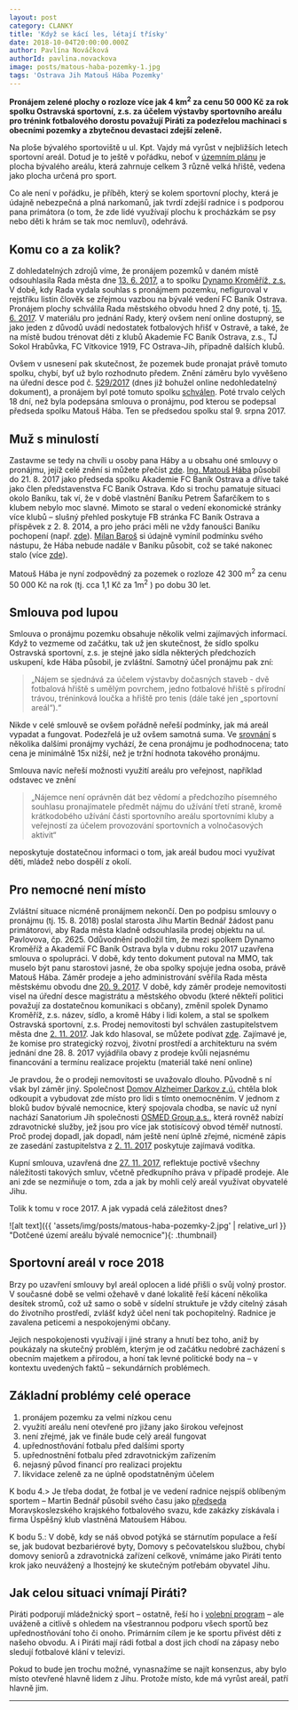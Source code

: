 ```yaml
---
layout: post
category: CLANKY
title: 'Když se kácí les, létají třísky'
date: 2018-10-04T20:00:00.000Z
author: Pavlína Nováčková
authorId: pavlina.novackova
image: posts/matous-haba-pozemky-1.jpg
tags: 'Ostrava Jih Matouš Hába Pozemky'
---
```


**Pronájem zelené plochy o rozloze více jak 4 km<sup>2</sup> za cenu 50 000 Kč za rok spolku Ostravská sportovní, z.s. za účelem výstavby sportovního areálu pro trénink fotbalového dorostu považují Piráti za podezřelou machinaci s obecními pozemky a zbytečnou devastaci zdejší zeleně.**

Na ploše bývalého sportoviště u ul. Kpt. Vajdy má vyrůst v nejbližších letech sportovní areál. Dotud je to ještě v pořádku, neboť v <a href="http://mapy2.ostrava.cz/uha/mapa2/" target="_blank">územním plánu</a> je plocha bývalého areálu, která zahrnuje celkem 3 různě velká hřiště, vedena jako plocha určená pro sport.

Co ale není v pořádku, je příběh, který se kolem sportovní plochy, která je údajně nebezpečná a plná narkomanů, jak tvrdí zdejší radnice i s podporou pana primátora (o tom, že zde lidé využívají plochu k procházkám se psy nebo děti k hrám se tak moc nemluví), odehrává.

## Komu co a za kolik?

Z dohledatelných zdrojů víme, že pronájem pozemků v daném místě odsouhlasila Rada města dne <a href="https://www.ostrava.cz/cs/urad/mesto-a-jeho-organy/rada-mesta/usneseni-rady/volebni-obdobi-2014-2018/volebni-obdobi-2014-2018/r97...pdf" target="_blank">13. 6. 2017</a>, a to spolku <a href="https://or.justice.cz/ias/ui/rejstrik-firma.vysledky?subjektId=779102&typ=UPLNY" target="_blank">Dynamo Kroměříž, z.s.</a> V době, kdy Rada vydala souhlas s pronájmem pozemku, nefiguroval v rejstříku listin člověk se zřejmou vazbou na bývalé vedení FC Baník Ostrava. Pronájem plochy schválila Rada městského obvodu hned 2 dny poté, tj. <a href="https://ovajih.ostrava.cz/cs/radnice/organy-samospravy/usneseni-rady/volebni-obdobi-2014-2018/volebni-obdobi-2014-2018/119.rada.pdf" target="_blank">15. 6. 2017</a>. V materiálu pro jednání Rady, který ovšem není online dostupný, se jako jeden z důvodů uvádí nedostatek fotbalových hřišť v Ostravě, a také, že na místě budou trénovat děti z klubů Akademie FC Baník Ostrava, z.s., TJ Sokol Hrabůvka, FC Vítkovice 1919, FC Ostrava-Jih, případně dalších klubů.

Ovšem v usnesení pak skutečnost, že pozemek bude pronajat právě tomuto spolku, chybí, byť už bylo rozhodnuto předem. Znění záměru bylo vyvěšeno na úřední desce pod č. <a href="https://ovajih.ostrava.cz/cs/radnice/uredni-deska/archive?param=72199b55eb82c65c2c5a479f5e4b7218ff363eec" target="_blank">529/2017</a> (dnes již bohužel online nedohledatelný dokument), a pronájem byl poté tomuto spolku <a href="https://ovajih.ostrava.cz/cs/radnice/organy-samospravy/usneseni-rady/volebni-obdobi-2014-2018/volebni-obdobi-2014-2018/126.rada.pdf" target="_blank">schválen</a>. Poté trvalo celých 18 dní, než byla podepsána smlouva o pronájmu, pod kterou se podepsal předseda spolku Matouš Hába. Ten se předsedou spolku stal 9. srpna 2017.

## Muž s minulostí

Zastavme se tedy na chvíli u osoby pana Háby a u obsahu oné smlouvy o pronájmu, jejíž celé znění si můžete přečíst <a href="https://smlouvy.gov.cz/smlouva/2875838" target="_blank">zde</a>. <a href="https://rejstrik-firem.kurzy.cz/osoba/612162/" target="_blank">Ing. Matouš Hába</a> působil do 21. 8. 2017 jako předseda spolku Akademie FC Baník Ostrava a dříve také jako člen představenstva FC Baník Ostrava. Kdo si trochu pamatuje situaci okolo Baníku, tak ví, že v době vlastnění Baníku Petrem Šafarčíkem to s klubem nebylo moc slavné. Mimoto se staral o vedení ekonomické stránky více klubů – slušný přehled poskytuje FB stránka FC Baník Ostrava a příspěvek z 2. 8. 2014, a pro jeho práci měli ne vždy fanoušci Baníku pochopení (např. <a href="http://thordivision.com/index.php?a=aktuality/strucny-pohled-do-horke-zimni-prestavky" target="_blank">zde</a>). <a href="https://www.irozhlas.cz/sport/fotbal/trener-baniku-kucera-shani-posily-pro-ligovou-soutez-chce-premluvit-i-barose_1706131430_nis" target="_blank">Milan Baroš</a> si údajně vymínil podmínku svého nástupu, že Hába nebude nadále v Baníku působit, což se také nakonec stalo (více <a href="http://www.patriotmagazin.cz/zemetreseni-v-baniku-ve-vedeni-skoncili-otec-i-syn-safarcikove-odesel-i-haba" target="_blank">zde</a>).

Matouš Hába je nyní zodpovědný za pozemek o rozloze 42 300 m<sup>2</sup> za cenu 50 000 Kč na rok (tj. cca 1,1 Kč za 1m<sup>2</sup> ) po dobu 30 let. 

## Smlouva pod lupou

Smlouva o pronájmu pozemku obsahuje několik velmi zajímavých informací. Když to vezmeme od začátku, tak už jen skutečnost, že sídlo spolku Ostravská sportovní, z.s. je stejné jako sídla některých předchozích uskupení, kde Hába působil, je zvláštní. Samotný účel pronájmu pak zní:

> „Nájem se sjednává za účelem výstavby dočasných staveb - dvě fotbalová hřiště s umělým povrchem, jedno fotbalové hřiště s přírodní trávou, tréninková loučka a hřiště pro tenis (dále také jen „sportovní areál“).“

Nikde v celé smlouvě se ovšem pořádně neřeší podmínky, jak má areál vypadat a fungovat. Podezřelá je už ovšem samotná suma. Ve <a href="https://pad.pirati.cz/p/Srovn%C3%A1n%C3%AD_cen_pron%C3%A1jm%C5%AF_pozemk%C5%AF_pro_sportovn%C3%AD_%C3%BA%C4%8Dely" target="_blank">srovnání</a> s několika dalšími pronájmy vychází, že cena pronájmu je podhodnocena; tato cena je minimálně 15x nižší, než je tržní hodnota takového pronájmu.

Smlouva navíc neřeší možnosti využití areálu pro veřejnost, například odstavec ve znění

> „Nájemce není oprávněn dát bez vědomí a předchozího písemného souhlasu pronajímatele předmět nájmu do užívání třetí straně, kromě krátkodobého užívání části sportovního areálu sportovními kluby a veřejností za účelem provozování sportovních a volnočasových aktivit“

neposkytuje dostatečnou informaci o tom, jak areál budou moci využívat děti, mládež nebo dospělí z okolí.

## Pro nemocné není místo

Zvláštní situace nicméně pronájmem nekončí. Den po podpisu smlouvy o pronájmu (tj. 15. 8. 2018) poslal starosta Jihu Martin Bednář žádost panu primátorovi, aby Rada města kladně odsouhlasila prodej objektu na ul. Pavlovova, čp. 2625. Odůvodnění podložil tím, že mezi spolkem Dynamo Kroměříž a Akademií FC Baník Ostrava byla v dubnu roku 2017 uzavřena smlouva o spolupráci. V době, kdy tento dokument putoval na MMO, tak muselo být panu starostovi jasné, že oba spolky spojuje jedna osoba, právě Matouš Hába. Záměr prodeje a jeho administrování svěřila Rada města městskému obvodu dne <a href="https://www.ostrava.cz/cs/urad/mesto-a-jeho-organy/zastupitelstvo-mesta/usneseni/volebni-obdobi-2014-2018/z28A.pdf" target="_blank">20. 9. 2017</a>. V době, kdy záměr prodeje nemovitosti visel na úřední desce magistrátu a městského obvodu (které někteří politici považují za dostatečnou komunikaci s občany), změnil spolek Dynamo Kroměříž, z.s. název, sídlo, a kromě Háby i lidi kolem, a stal se spolkem Ostravská sportovní, z.s. Prodej nemovitosti byl schválen zastupitelstvem města dne <a href="https://ovajih.ostrava.cz/cs/radnice/organy-samospravy/usneseni-zastupitelstva/volebni-obdobi-2014-2018/volebni-obdobi-2014-2018/16.zasedani.pdf" target="_blank">2. 11. 2017</a>. Jak kdo hlasoval, se můžete podívat <a href="https://ovajih.ostrava.cz/zastupitelstvo/z201704/0025.xml" target="_blank">zde</a>. Zajímavé je, že komise pro strategický rozvoj, životní prostředí a architekturu na svém jednání dne 28. 8. 2017 vyjádřila obavy z prodeje kvůli nejasnému financování a termínu realizace projektu (materiál také není online)

Je pravdou, že o prodeji nemovitosti se uvažovalo dlouho. Původně s ní však byl záměr jiný. Společnost <a href="http://iregistr.mpsv.cz/socreg/rozsirene_hledani_sluzby.do?si=&spo=&spd=&zn=Domov+Alzheimer&srp=pdaz&zak=&zaok=&zao=&zau=&pn=&pic=&SUBSESSION_ID=1538475707725_1&sbmt=Vyhledat" target="_blank">Domov Alzheimer Darkov z.ú.</a> chtěla blok odkoupit a vybudovat zde místo pro lidi s tímto onemocněním. V jednom z bloků budov bývalé nemocnice, který spojovala chodba, se navíc už nyní nachází Sanatorium Jih společnosti <a href="https://or.justice.cz/ias/ui/rejstrik-firma.vysledky?subjektId=255402&typ=UPLNY" target="_blank">OSMED Group a.s.</a>, která rovněž nabízí zdravotnické služby, jež jsou pro více jak stotisícový obvod téměř nutností. Proč prodej dopadl, jak dopadl, nám ještě není úplně zřejmé, nicméně zápis ze zasedání zastupitelstva z <a href="https://ovajih.ostrava.cz/cs/radnice/organy-samospravy/usneseni-zastupitelstva/volebni-obdobi-2014-2018/volebni-obdobi-2014-2018/zapis_16_zastupitelstvo.pdf" target="_blank">2. 11. 2017</a> poskytuje zajímavá vodítka.

Kupní smlouva, uzavřená dne <a href="https://smlouvy.gov.cz/smlouva/3879972" target="_blank">27. 11. 2017</a>, reflektuje poctivě všechny náležitosti takových smluv, včetně předkupního práva v případě prodeje. Ale ani zde se nezmiňuje o tom, zda a jak by mohli celý areál využívat obyvatelé Jihu.

Tolik k tomu v roce 2017. A jak vypadá celá záležitost dnes?

![alt text]({{ 'assets/img/posts/matous-haba-pozemky-2.jpg' | relative_url }} "Dotčené území areálu bývalé nemocnice"){: .thumbnail}

## Sportovní areál v roce 2018

Brzy po uzavření smlouvy byl areál oplocen a lidé přišli o svůj volný prostor. V současné době se velmi ožehavě v dané lokalitě řeší kácení několika desítek stromů, což už samo o sobě v sídelní struktuře je vždy citelný zásah do životního prostředí, zvlášť když účel není tak pochopitelný. Radnice je zavalena peticemi a nespokojenými občany.

Jejich nespokojenosti využívají i jiné strany a hnutí bez toho, aniž by poukázaly na skutečný problém, kterým je od začátku nedobré zacházení s obecním majetkem a přírodou, a honí tak levné politické body na – v kontextu uvedených faktů – sekundárních problémech.

## Základní problémy celé operace

<ol>
  <li>pronájem pozemku za velmi nízkou cenu</li>
  <li>využití areálu není otevřené pro jižany jako širokou veřejnost</li>
  <li>není zřejmé, jak ve finále bude celý areál fungovat</li>
  <li>upřednostňování fotbalu před dalšími sporty</li>
  <li>upřednostnění fotbalu před zdravotnickým zařízením</li>
  <li>nejasný původ financí pro realizaci projektu</li>
  <li>likvidace zeleně za ne úplně opodstatněným účelem</li>
</ol>

K bodu 4.> Je třeba dodat, že fotbal je ve vedení radnice nejspíš oblíbeným sportem – Martin Bednář působil svého času jako <a href="https://moravskoslezsky.denik.cz/fotbal_region/fotbalu-v-kraji-od-soboty-vladne-karel-kula-20150224.html" target="_blank">předseda</a> Moravskoslezského krajského fotbalového svazu, kde zakázky získávala i firma Úspěšný klub vlastněná Matoušem Hábou.

K bodu 5.: V době, kdy se náš obvod potýká se stárnutím populace a řeší se, jak budovat bezbariérové byty, Domovy s pečovatelskou službou, chybí domovy seniorů a zdravotnická zařízení celkově, vnímáme jako Piráti tento krok jako neuvážený a lhostejný ke skutečným potřebám obyvatel Jihu.

## Jak celou situaci vnímají Piráti?

Piráti podporují mládežnický sport – ostatně, řeší ho i  <a href="{{ 'jih/' | relative_url }}">volební program</a> – ale uváženě a citlivě s ohledem na všestrannou podporu všech sportů bez upřednostňování toho či onoho. Primárním cílem je ke sportu přivést děti z našeho obvodu. A i Piráti mají rádi fotbal a dost jich chodí na zápasy nebo sledují fotbalové klání v televizi.

Pokud to bude jen trochu možné, vynasnažíme se najít konsenzus, aby bylo místo otevřené hlavně lidem z Jihu. Protože místo, kde má vyrůst areál, patří hlavně jim.


---
